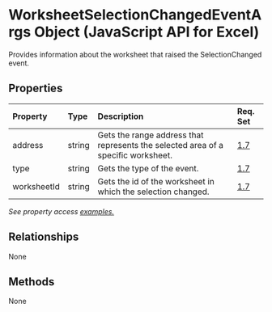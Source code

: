 # WorksheetSelectionChangedEventArgs Object (JavaScript API for Excel)

Provides information about the worksheet that raised the SelectionChanged event.

## Properties

| Property	   | Type	|Description| Req. Set|
|:---------------|:--------|:----------|:----|
|address|string|Gets the range address that represents the selected area of a specific worksheet.|[1.7](../requirement-sets/excel-api-requirement-sets.md)|
|type|string|Gets the type of the event.|[1.7](../requirement-sets/excel-api-requirement-sets.md)|
|worksheetId|string|Gets the id of the worksheet in which the selection changed.|[1.7](../requirement-sets/excel-api-requirement-sets.md)|

_See property access [examples.](#property-access-examples)_

## Relationships
None


## Methods
None

